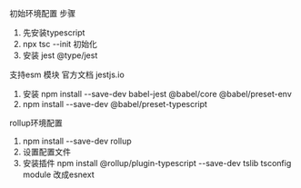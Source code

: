 初始环境配置
步骤
1. 先安装typescript
2. npx tsc --init 初始化
3. 安装 jest @type/jest


支持esm 模块  官方文档 jestjs.io
1. 安装 npm install --save-dev babel-jest @babel/core @babel/preset-env
2. npm install --save-dev @babel/preset-typescript


rollup环境配置
<!-- 1. npm install --save-dev rollup @rollup/plugin-node-resolve @rollup/plugin-commonjs @rollup/plugin-typescript rollup-plugin-terser -->
1. npm install --save-dev rollup
2. 设置配置文件   
3. 安装插件 npm install @rollup/plugin-typescript --save-dev  tslib  tsconfig module 改成esnext
